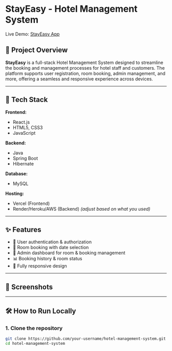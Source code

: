 # StayEasy - Hotel Management System

Live Demo: [StayEasy App](https://stay-easy-management-app.vercel.app/)

## 🏨 Project Overview

**StayEasy** is a full-stack Hotel Management System designed to streamline the booking and management processes for hotel staff and customers. The platform supports user registration, room booking, admin management, and more, offering a seamless and responsive experience across devices.

---

## 🚀 Tech Stack

**Frontend:**
- React.js
- HTML5, CSS3
- JavaScript

**Backend:**
- Java
- Spring Boot
- Hibernate

**Database:**
- MySQL

**Hosting:**
- Vercel (Frontend)
- Render/Heroku/AWS (Backend) *(adjust based on what you used)*

---

## ✨ Features

- 🔐 User authentication & authorization
- 📅 Room booking with date selection
- 👤 Admin dashboard for room & booking management
- 📊 Booking history & room status
- 📱 Fully responsive design

---

## 📸 Screenshots



---

## 🛠️ How to Run Locally

### 1. Clone the repository

```bash
git clone https://github.com/your-username/hotel-management-system.git
cd hotel-management-system
